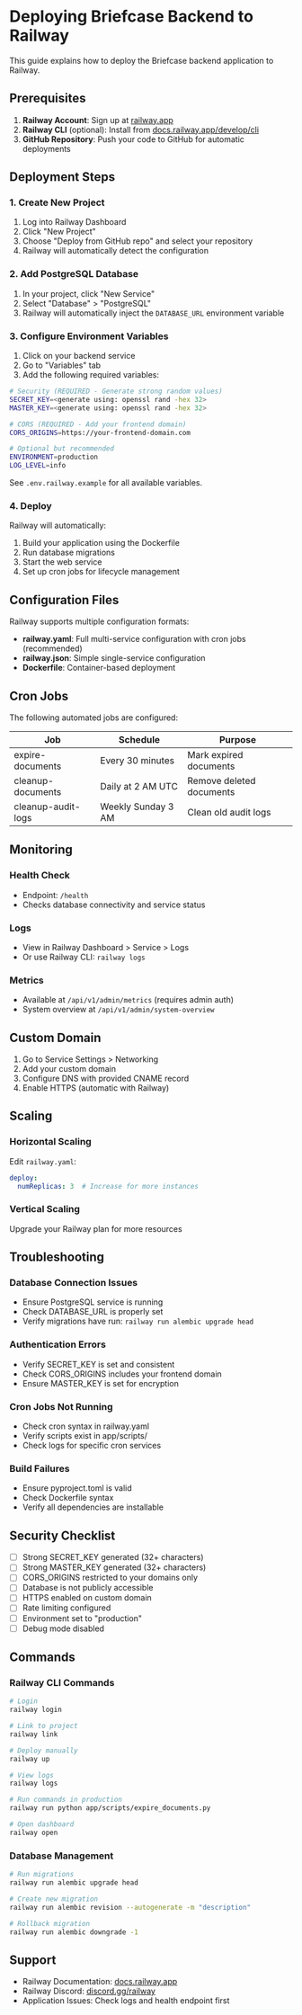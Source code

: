 # Deploying Briefcase Backend to Railway

This guide explains how to deploy the Briefcase backend application to Railway.

## Prerequisites

1. **Railway Account**: Sign up at [railway.app](https://railway.app)
2. **Railway CLI** (optional): Install from [docs.railway.app/develop/cli](https://docs.railway.app/develop/cli)
3. **GitHub Repository**: Push your code to GitHub for automatic deployments

## Deployment Steps

### 1. Create New Project

1. Log into Railway Dashboard
2. Click "New Project"
3. Choose "Deploy from GitHub repo" and select your repository
4. Railway will automatically detect the configuration

### 2. Add PostgreSQL Database

1. In your project, click "New Service"
2. Select "Database" > "PostgreSQL"
3. Railway will automatically inject the `DATABASE_URL` environment variable

### 3. Configure Environment Variables

1. Click on your backend service
2. Go to "Variables" tab
3. Add the following required variables:

```bash
# Security (REQUIRED - Generate strong random values)
SECRET_KEY=<generate using: openssl rand -hex 32>
MASTER_KEY=<generate using: openssl rand -hex 32>

# CORS (REQUIRED - Add your frontend domain)
CORS_ORIGINS=https://your-frontend-domain.com

# Optional but recommended
ENVIRONMENT=production
LOG_LEVEL=info
```

See `.env.railway.example` for all available variables.

### 4. Deploy

Railway will automatically:
1. Build your application using the Dockerfile
2. Run database migrations
3. Start the web service
4. Set up cron jobs for lifecycle management

## Configuration Files

Railway supports multiple configuration formats:

- **railway.yaml**: Full multi-service configuration with cron jobs (recommended)
- **railway.json**: Simple single-service configuration
- **Dockerfile**: Container-based deployment

## Cron Jobs

The following automated jobs are configured:

| Job | Schedule | Purpose |
|-----|----------|---------|
| expire-documents | Every 30 minutes | Mark expired documents |
| cleanup-documents | Daily at 2 AM UTC | Remove deleted documents |
| cleanup-audit-logs | Weekly Sunday 3 AM | Clean old audit logs |

## Monitoring

### Health Check
- Endpoint: `/health`
- Checks database connectivity and service status

### Logs
- View in Railway Dashboard > Service > Logs
- Or use Railway CLI: `railway logs`

### Metrics
- Available at `/api/v1/admin/metrics` (requires admin auth)
- System overview at `/api/v1/admin/system-overview`

## Custom Domain

1. Go to Service Settings > Networking
2. Add your custom domain
3. Configure DNS with provided CNAME record
4. Enable HTTPS (automatic with Railway)

## Scaling

### Horizontal Scaling
Edit `railway.yaml`:
```yaml
deploy:
  numReplicas: 3  # Increase for more instances
```

### Vertical Scaling
Upgrade your Railway plan for more resources

## Troubleshooting

### Database Connection Issues
- Ensure PostgreSQL service is running
- Check DATABASE_URL is properly set
- Verify migrations have run: `railway run alembic upgrade head`

### Authentication Errors
- Verify SECRET_KEY is set and consistent
- Check CORS_ORIGINS includes your frontend domain
- Ensure MASTER_KEY is set for encryption

### Cron Jobs Not Running
- Check cron syntax in railway.yaml
- Verify scripts exist in app/scripts/
- Check logs for specific cron services

### Build Failures
- Ensure pyproject.toml is valid
- Check Dockerfile syntax
- Verify all dependencies are installable

## Security Checklist

- [ ] Strong SECRET_KEY generated (32+ characters)
- [ ] Strong MASTER_KEY generated (32+ characters)
- [ ] CORS_ORIGINS restricted to your domains only
- [ ] Database is not publicly accessible
- [ ] HTTPS enabled on custom domain
- [ ] Rate limiting configured
- [ ] Environment set to "production"
- [ ] Debug mode disabled

## Commands

### Railway CLI Commands
```bash
# Login
railway login

# Link to project
railway link

# Deploy manually
railway up

# View logs
railway logs

# Run commands in production
railway run python app/scripts/expire_documents.py

# Open dashboard
railway open
```

### Database Management
```bash
# Run migrations
railway run alembic upgrade head

# Create new migration
railway run alembic revision --autogenerate -m "description"

# Rollback migration
railway run alembic downgrade -1
```

## Support

- Railway Documentation: [docs.railway.app](https://docs.railway.app)
- Railway Discord: [discord.gg/railway](https://discord.gg/railway)
- Application Issues: Check logs and health endpoint first